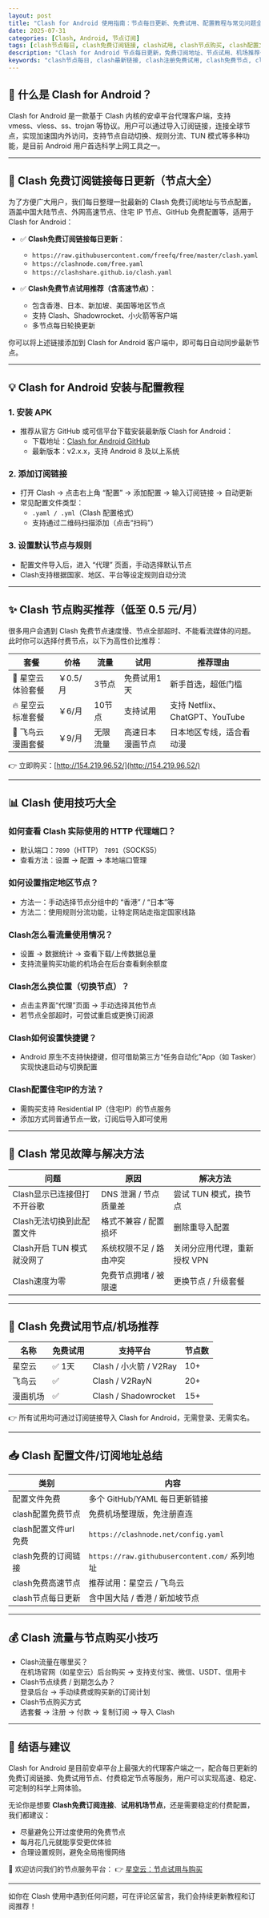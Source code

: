 ```yaml
---
layout: post
title: "Clash for Android 使用指南：节点每日更新、免费试用、配置教程与常见问题全解"
date: 2025-07-31
categories: [Clash, Android, 节点订阅]
tags: [clash节点每日, clash免费订阅链接, clash试用, clash节点购买, clash配置文件]
description: "Clash for Android 节点每日更新，免费订阅地址、节点试用、机场推荐一文打尽。适用于初学者到进阶用户的完整使用教程，包含配置方法、常见问题排查、流量购买、节点推荐与订阅技巧。"
keywords: "clash节点每日, clash最新链接, clash注册免费试用, clash免费节点, clash机场推荐, clash配置文件, clash免费订阅, clash节点购买"
---
```


## 📱 什么是 Clash for Android？

Clash for Android 是一款基于 Clash 内核的安卓平台代理客户端，支持 vmess、vless、ss、trojan 等协议。用户可以通过导入订阅链接，连接全球节点，实现加速国内外访问，支持节点自动切换、规则分流、TUN 模式等多种功能，是目前 Android 用户首选科学上网工具之一。

---

## 🔗 Clash 免费订阅链接每日更新（节点大全）

为了方便广大用户，我们每日整理一批最新的 Clash 免费订阅地址与节点配置，涵盖中国大陆节点、外网高速节点、住宅 IP 节点、GitHub 免费配置等，适用于 Clash for Android：

- ✅ **Clash免费订阅链接每日更新**：  
  - `https://raw.githubusercontent.com/freefq/free/master/clash.yaml`  
  - `https://clashnode.com/free.yaml`  
  - `https://clashshare.github.io/clash.yaml`  

- ✅ **Clash免费节点试用推荐（含高速节点）**：  
  - 包含香港、日本、新加坡、美国等地区节点  
  - 支持 Clash、Shadowrocket、小火箭等客户端  
  - 多节点每日轮换更新  

你可以将上述链接添加到 Clash for Android 客户端中，即可每日自动同步最新节点。

---

## 💡 Clash for Android 安装与配置教程

### 1. 安装 APK
- 推荐从官方 GitHub 或可信平台下载安装最新版 Clash for Android：
  - 下载地址：[Clash for Android GitHub](https://github.com/search?q=Clash&type=repositories)
  - 最新版本：v2.x.x，支持 Android 8 及以上系统

### 2. 添加订阅链接
- 打开 Clash → 点击右上角 “配置” → 添加配置 → 输入订阅链接 → 自动更新  
- 常见配置文件类型：
  - `.yaml / .yml`（Clash 配置格式）
  - 支持通过二维码扫描添加（点击“扫码”）

### 3. 设置默认节点与规则
- 配置文件导入后，进入 “代理” 页面，手动选择默认节点  
- Clash支持根据国家、地区、平台等设定规则自动分流  

---

## ✨ Clash 节点购买推荐（低至 0.5 元/月）

很多用户会遇到 Clash 免费节点速度慢、节点全部超时、不能看流媒体的问题。此时你可以选择付费节点，以下为高性价比推荐：

| 套餐 | 价格 | 流量 | 试用 | 推荐理由 |
|------|------|------|------|-----------|
| 🌟 星空云体验套餐 | ￥0.5/月 | 3节点 | 免费试用1天 | 新手首选，超低门槛 |
| 🔥 星空云标准套餐 | ￥6/月 | 10节点 | 支持试用 | 支持 Netflix、ChatGPT、YouTube |
| 🚀 飞鸟云漫画套餐 | ￥9/月 | 无限流量 | 高速日本漫画节点 | 日本地区专线，适合看动漫 |

👉 立即购买：[http://154.219.96.52/](http://154.219.96.52/)

---

## 📊 Clash 使用技巧大全

### 如何查看 Clash 实际使用的 HTTP 代理端口？
- 默认端口：`7890`（HTTP） `7891`（SOCKS5）  
- 查看方法：设置 → 配置 → 本地端口管理

### 如何设置指定地区节点？
- 方法一：手动选择节点分组中的 “香港” / “日本”等  
- 方法二：使用规则分流功能，让特定网站走指定国家线路

### Clash怎么看流量使用情况？
- 设置 → 数据统计 → 查看下载/上传数据总量  
- 支持流量购买功能的机场会在后台查看剩余额度

### Clash怎么换位置（切换节点）？
- 点击主界面“代理”页面 → 手动选择其他节点  
- 若节点全部超时，可尝试重启或更换订阅源

### Clash如何设置快捷键？
- Android 原生不支持快捷键，但可借助第三方“任务自动化”App（如 Tasker）实现快速启动与切换配置

### Clash配置住宅IP的方法？
- 需购买支持 Residential IP（住宅IP）的节点服务  
- 添加方式同普通节点一致，订阅后导入即可使用

---

## 🚨 Clash 常见故障与解决方法

| 问题 | 原因 | 解决方法 |
|------|------|----------|
| Clash显示已连接但打不开谷歌 | DNS 泄漏 / 节点质量差 | 尝试 TUN 模式，换节点 |
| Clash无法切换到此配置文件 | 格式不兼容 / 配置损坏 | 删除重导入配置 |
| Clash开启 TUN 模式就没网了 | 系统权限不足 / 路由冲突 | 关闭分应用代理，重新授权 VPN |
| Clash速度为零 | 免费节点拥堵 / 被限速 | 更换节点 / 升级套餐 |

---

## 🎯 Clash 免费试用节点/机场推荐

| 名称 | 免费试用 | 支持平台 | 节点数 |
|------|----------|----------|--------|
| 星空云 | ✅ 1天 | Clash / 小火箭 / V2Ray | 10+ |
| 飞鸟云 | ✅ | Clash / V2RayN | 20+ |
| 漫画机场 | ✅ | Clash / Shadowrocket | 15+ |

👉 所有试用均可通过订阅链接导入 Clash for Android，无需登录、无需实名。

---

## 📥 Clash 配置文件/订阅地址总结

| 类别 | 内容 |
|------|------|
| 配置文件免费 | 多个 GitHub/YAML 每日更新链接 |
| clash配置免费节点 | 免费机场整理版，免注册直连 |
| clash配置文件url免费 | `https://clashnode.net/config.yaml` |
| clash免费的订阅链接 | `https://raw.githubusercontent.com/` 系列地址 |
| clash免费高速节点 | 推荐试用：星空云 / 飞鸟云 |
| clash节点每日更新 | 含中国大陆 / 香港 / 新加坡节点 |

---

## 💰 Clash 流量与节点购买小技巧

- Clash流量在哪里买？  
  在机场官网（如星空云）后台购买 → 支持支付宝、微信、USDT、信用卡  
- Clash节点续费 / 到期怎么办？  
  登录后台 → 手动续费或购买新的订阅计划  
- Clash节点购买方式  
  选套餐 → 注册 → 付款 → 复制订阅 → 导入 Clash

---

## 📌 结语与建议

Clash for Android 是目前安卓平台上最强大的代理客户端之一，配合每日更新的免费订阅链接、免费试用节点、付费稳定节点等服务，用户可以实现高速、稳定、可定制的科学上网体验。

无论你是想要 **Clash免费订阅连接**、**试用机场节点**，还是需要稳定的付费配置，我们都建议：
- 尽量避免公开过度使用的免费节点
- 每月花几元就能享受更优体验
- 合理设置规则，避免全局拖慢网络

💎 欢迎访问我们的节点服务平台：
👉 [星空云：节点试用与购买](http://154.219.96.52/)

---

如你在 Clash 使用中遇到任何问题，可在评论区留言，我们会持续更新教程和订阅推荐！


